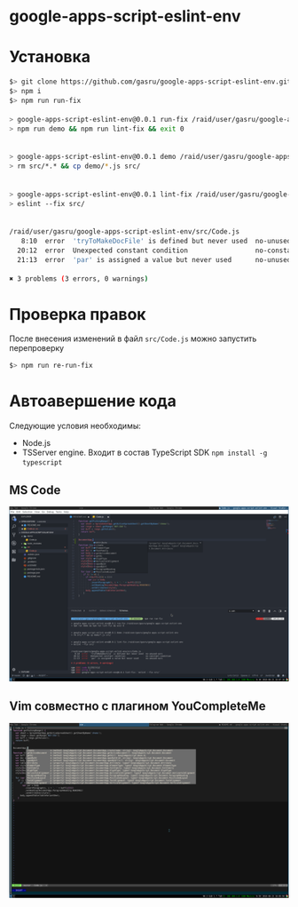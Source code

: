 # google-apps-script-eslint-env

# Установка

```sh
$> git clone https://github.com/gasru/google-apps-script-eslint-env.git
$> npm i
$> npm run run-fix

> google-apps-script-eslint-env@0.0.1 run-fix /raid/user/gasru/google-apps-script-eslint-env
> npm run demo && npm run lint-fix && exit 0


> google-apps-script-eslint-env@0.0.1 demo /raid/user/gasru/google-apps-script-eslint-env
> rm src/*.* && cp demo/*.js src/


> google-apps-script-eslint-env@0.0.1 lint-fix /raid/user/gasru/google-apps-script-eslint-env
> eslint --fix src/


/raid/user/gasru/google-apps-script-eslint-env/src/Code.js
   8:10  error  'tryToMakeDocFile' is defined but never used  no-unused-vars
  20:12  error  Unexpected constant condition                 no-constant-condition
  21:13  error  'par' is assigned a value but never used      no-unused-vars

✖ 3 problems (3 errors, 0 warnings)
```

# Проверка правок

После внесения изменений в файл `src/Code.js` можно запустить перепроверку
```sh
$> npm run re-run-fix
```

# Автоавершение кода

Следующие условия необходимы:
* Node.js
* TSServer engine. Входит в состав TypeScript SDK `npm install -g typescript`

## MS Code

[![alt](./static/mscode_autocomplete_view.png)](https://raw.githubusercontent.com/gasru/google-apps-script-eslint-env/master/static/mscode_autocomplete_view.png)

## Vim совместно с плагином YouCompleteMe

[![alt](./static/vim_ycm_autocomplete_view.png)](https://raw.githubusercontent.com/gasru/google-apps-script-eslint-env/master/static/vim_ycm_autocomplete_view.png)